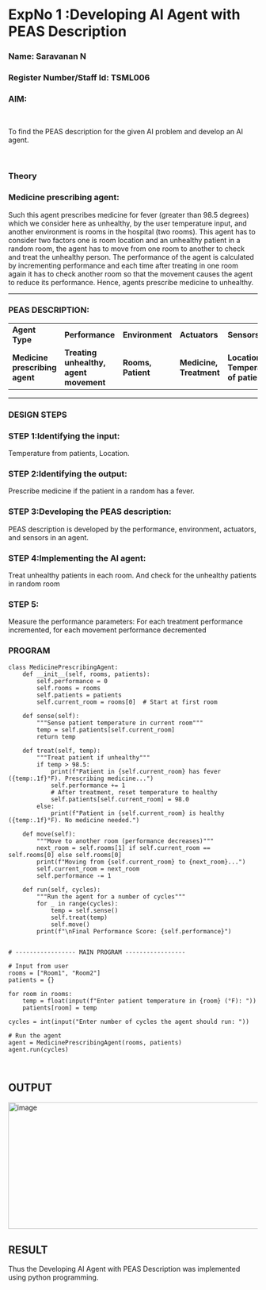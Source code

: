 <h1>ExpNo 1 :Developing AI Agent with PEAS Description</h1>
<h3>Name: Saravanan N</h3>
<h3>Register Number/Staff Id: TSML006</h3>


<h3>AIM:</h3>
<br>
<p>To find the PEAS description for the given AI problem and develop an AI agent.</p>
<br>
<h3>Theory</h3>
<h3>Medicine prescribing agent:</h3>
<p>Such this agent prescribes medicine for fever (greater than 98.5 degrees) which we consider here as unhealthy, by the user temperature input, and another environment is rooms in the hospital (two rooms). This agent has to consider two factors one is room location and an unhealthy patient in a random room, the agent has to move from one room to another to check and treat the unhealthy person. The performance of the agent is calculated by incrementing performance and each time after treating in one room again it has to check another room so that the movement causes the agent to reduce its performance. Hence, agents prescribe medicine to unhealthy.</p>
<hr>
<h3>PEAS DESCRIPTION:</h3>
<table>
  <tr>
    <td><strong>Agent Type</strong></td>
    <td><strong>Performance</strong></td>
     <td><strong>Environment</strong></td>
    <td><strong>Actuators</strong></td>
    <td><strong>Sensors</strong></td>
  </tr>
    <tr>
    <td><strong>Medicine prescribing agent</strong></td>
    <td><strong>Treating unhealthy, agent movement</strong></td>
     <td><strong>Rooms, Patient</strong></td>
    <td><strong>Medicine, Treatment</strong></td>
    <td><strong>Location, Temperature of patient</strong></td>
  </tr>
</table>
<hr>
<H3>DESIGN STEPS</H3>
<h3>STEP 1:Identifying the input:</h3>
<p>Temperature from patients, Location.</p>
<h3>STEP 2:Identifying the output:</h3>
<p>Prescribe medicine if the patient in a random has a fever.</p>
<h3>STEP 3:Developing the PEAS description:</h3>
<p>PEAS description is developed by the performance, environment, actuators, and sensors in an agent.</p>
<h3>STEP 4:Implementing the AI agent:</h3>
<p>Treat unhealthy patients in each room. And check for the unhealthy patients in random room</p>
<h3>STEP 5:</h3>
<p>Measure the performance parameters: For each treatment performance incremented, for each movement performance decremented</p>

### PROGRAM

```
class MedicinePrescribingAgent:
    def __init__(self, rooms, patients):
        self.performance = 0
        self.rooms = rooms
        self.patients = patients
        self.current_room = rooms[0]  # Start at first room

    def sense(self):
        """Sense patient temperature in current room"""
        temp = self.patients[self.current_room]
        return temp

    def treat(self, temp):
        """Treat patient if unhealthy"""
        if temp > 98.5:
            print(f"Patient in {self.current_room} has fever ({temp:.1f}°F). Prescribing medicine...")
            self.performance += 1
            # After treatment, reset temperature to healthy
            self.patients[self.current_room] = 98.0
        else:
            print(f"Patient in {self.current_room} is healthy ({temp:.1f}°F). No medicine needed.")

    def move(self):
        """Move to another room (performance decreases)"""
        next_room = self.rooms[1] if self.current_room == self.rooms[0] else self.rooms[0]
        print(f"Moving from {self.current_room} to {next_room}...")
        self.current_room = next_room
        self.performance -= 1

    def run(self, cycles):
        """Run the agent for a number of cycles"""
        for _ in range(cycles):
            temp = self.sense()
            self.treat(temp)
            self.move()
        print(f"\nFinal Performance Score: {self.performance}")


# ----------------- MAIN PROGRAM -----------------

# Input from user
rooms = ["Room1", "Room2"]
patients = {}

for room in rooms:
    temp = float(input(f"Enter patient temperature in {room} (°F): "))
    patients[room] = temp

cycles = int(input("Enter number of cycles the agent should run: "))

# Run the agent
agent = MedicinePrescribingAgent(rooms, patients)
agent.run(cycles)



```

## OUTPUT

<img width="667" height="255" alt="image" src="https://github.com/user-attachments/assets/462a68f6-9c90-4c05-aa3c-001bd6e51b4c" />

## RESULT

Thus the Developing AI Agent with PEAS Description was implemented using python programming.




